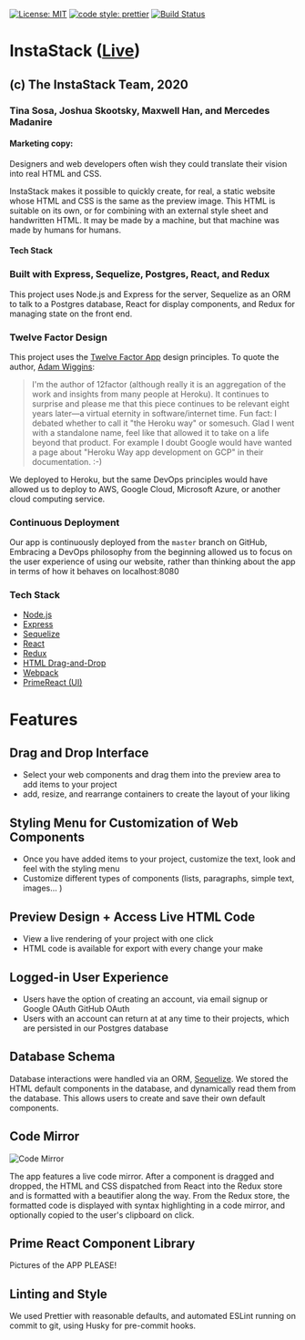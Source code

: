 [![License: MIT](https://img.shields.io/badge/License-MIT-blue.svg)](https://opensource.org/licenses/MIT) [![code style: prettier](https://img.shields.io/badge/code_style-prettier-ff69b4.svg?style=flat-square)](https://github.com/prettier/prettier) [![Build Status](https://travis-ci.org/FSA-GRP1-2001/instastack.svg?branch=master)](https://travis-ci.org/FSA-GRP1-2001/instastack)

# InstaStack ([Live](https://instastack.herokuapp.com/))

## (c) The InstaStack Team, 2020

### Tina Sosa, Joshua Skootsky, Maxwell Han, and Mercedes Madanire

#### Marketing copy:

Designers and web developers often wish they could translate their vision into real HTML and CSS.

InstaStack makes it possible to quickly create, for real, a static website whose HTML and CSS is the same as the preview image. This HTML is suitable on its own, or for combining with an external style sheet and handwritten HTML. It may be made by a machine, but that machine was made by humans for humans.

#### Tech Stack


### Built with Express, Sequelize, Postgres, React, and Redux

This project uses Node.js and Express for the server, Sequelize as an ORM to talk to a Postgres database, React for display components, and Redux for managing state on the front end.

### Twelve Factor Design

This project uses the [Twelve Factor App](https://12factor.net/ 'Twelve Factor App') design principles. To quote the author, [Adam Wiggins](https://news.ycombinator.com/item?id=21416881 'Comment on Hacker News'):

> I'm the author of 12factor (although really it is an aggregation of the work and insights from many people at Heroku). It continues to surprise and please me that this piece continues to be relevant eight years later—a virtual eternity in software/internet time.
> Fun fact: I debated whether to call it "the Heroku way" or somesuch. Glad I went with a standalone name, feel like that allowed it to take on a life beyond that product. For example I doubt Google would have wanted a page about "Heroku Way app development on GCP" in their documentation. :-)

We deployed to Heroku, but the same DevOps principles would have allowed us to deploy to AWS, Google Cloud, Microsoft Azure, or another cloud computing service.


### Continuous Deployment

Our app is continuously deployed from the `master` branch on GitHub, Embracing a DevOps philosophy from the beginning allowed us to focus on the user experience of using our website, rather than thinking about the app in terms of how it behaves on localhost:8080

### Tech Stack
- [Node.js](https://nodejs.org/en/)
- [Express](http://expressjs.com/)
- [Sequelize](https://sequelize.org/)
- [React](https://facebook.github.io/react/)
- [Redux](https://redux.js.org/)
- [HTML Drag-and-Drop](https://developer.mozilla.org/en-US/docs/Web/API/HTML_Drag_and_Drop_API)
- [Webpack](https://webpack.js.org/)
- [PrimeReact (UI)](https://primefaces.org/primereact/showcase/#/)


# Features

## Drag and Drop Interface

- Select your web components and drag them into the preview area to add items to your project
- add, resize, and rearrange containers to create the layout of your liking

## Styling Menu for Customization of Web Components

- Once you have added items to your project, customize the text, look and feel with the styling menu
- Customize different types of components (lists, paragraphs, simple text, images... )

## Preview Design + Access Live HTML Code

- View a live rendering of your project with one click
- HTML code is available for export with every change your make

## Logged-in User Experience

- Users have the option of creating an account, via email signup or Google OAuth GitHub OAuth
- Users with an account can return at at any time to their projects, which are persisted in our Postgres database

## Database Schema

Database interactions were handled via an ORM, [Sequelize]([https://sequelize.org/]). We stored the HTML default components in the database, and dynamically read them from the database. This allows users to create and save their own default components.

## Code Mirror

![Code Mirror](https://i.imgur.com/lpnoVqQ.png)

The app features a live code mirror. After a component is dragged and dropped, the HTML and CSS dispatched from React into the Redux store and is formatted with a beautifier along the way. From the Redux store, the formatted code is displayed with syntax highlighting in a code mirror, and optionally copied to the user's clipboard on click.

## Prime React Component Library


Pictures of the APP PLEASE!

## Linting and Style

We used Prettier with reasonable defaults, and automated ESLint running on commit to git, using Husky for pre-commit hooks.
